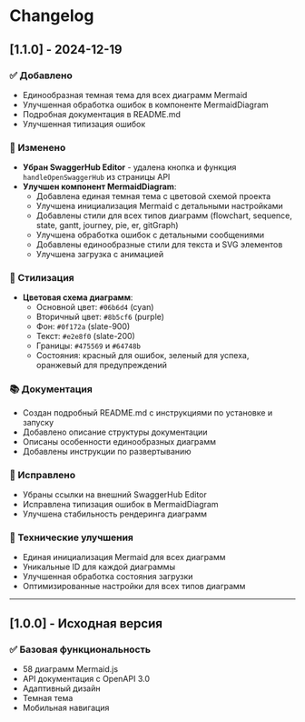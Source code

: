 # Changelog

## [1.1.0] - 2024-12-19

### ✅ Добавлено
- Единообразная темная тема для всех диаграмм Mermaid
- Улучшенная обработка ошибок в компоненте MermaidDiagram
- Подробная документация в README.md
- Улучшенная типизация ошибок

### 🔧 Изменено
- **Убран SwaggerHub Editor** - удалена кнопка и функция `handleOpenSwaggerHub` из страницы API
- **Улучшен компонент MermaidDiagram**:
  - Добавлена единая темная тема с цветовой схемой проекта
  - Улучшена инициализация Mermaid с детальными настройками
  - Добавлены стили для всех типов диаграмм (flowchart, sequence, state, gantt, journey, pie, er, gitGraph)
  - Улучшена обработка ошибок с детальными сообщениями
  - Добавлены единообразные стили для текста и SVG элементов
  - Улучшена загрузка с анимацией

### 🎨 Стилизация
- **Цветовая схема диаграмм**:
  - Основной цвет: `#06b6d4` (cyan)
  - Вторичный цвет: `#8b5cf6` (purple)
  - Фон: `#0f172a` (slate-900)
  - Текст: `#e2e8f0` (slate-200)
  - Границы: `#475569` и `#64748b`
  - Состояния: красный для ошибок, зеленый для успеха, оранжевый для предупреждений

### 📚 Документация
- Создан подробный README.md с инструкциями по установке и запуску
- Добавлено описание структуры документации
- Описаны особенности единообразных диаграмм
- Добавлены инструкции по развертыванию

### 🐛 Исправлено
- Убраны ссылки на внешний SwaggerHub Editor
- Исправлена типизация ошибок в MermaidDiagram
- Улучшена стабильность рендеринга диаграмм

### 🔄 Технические улучшения
- Единая инициализация Mermaid для всех диаграмм
- Уникальные ID для каждой диаграммы
- Улучшенная обработка состояния загрузки
- Оптимизированные настройки для всех типов диаграмм

---

## [1.0.0] - Исходная версия

### ✅ Базовая функциональность
- 58 диаграмм Mermaid.js
- API документация с OpenAPI 3.0
- Адаптивный дизайн
- Темная тема
- Мобильная навигация 
